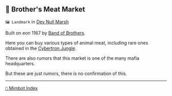 ## 🥩 Brother's Meat Market

`🖼️ Landmark` in [Dev Null Marsh](<https://zeithalt.github.io/r/dev_null_marsh.html>)

Built on eon 1167 by [Band of Brothers](<https://zeithalt.github.io/r/band_of_brothers.html>).

Here you can buy various types of animal meat, including rare ones obtained in the [Cybertron Jungle](<https://zeithalt.github.io/r/cybertron_jungle.html>).

There are also rumors that this market is one of the many mafia headquarters. 

But these are just rumors, there is no confirmation of this.

-----
[`📑` Mimbot Index](<https://zeithalt.github.io/r/#c820>)
<!---
keywords:  
aliases: 
-->